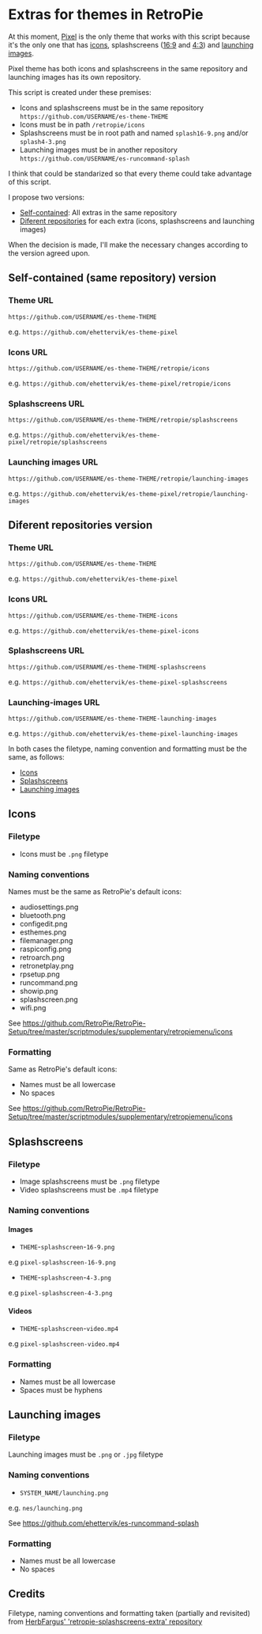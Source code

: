 # Extras for themes in RetroPie

At this moment, [Pixel](https://github.com/ehettervik/es-theme-pixel) is the only theme that works with this script because it's the only one that has [icons](https://github.com/ehettervik/es-theme-pixel/tree/master/retropie/icons), splashscreens ([16:9](https://github.com/ehettervik/es-theme-pixel/blob/master/splash16-9.png) and [4:3](https://github.com/ehettervik/es-theme-pixel/blob/master/splash4-3.png)) and [launching images](https://github.com/ehettervik/es-runcommand-splash).

Pixel theme has both icons and splashscreens in the same repository and launching images has its own repository.

This script is created under these premises:

* Icons and splashscreens must be in the same repository `https://github.com/USERNAME/es-theme-THEME`
* Icons must be in path `/retropie/icons`
* Splashscreens must be in root path and named `splash16-9.png` and/or `splash4-3.png`
* Launching images must be in another repository `https://github.com/USERNAME/es-runcommand-splash`

I think that could be standarized so that every theme could take advantage of this script.

I propose two versions:

* [Self-contained](#self-contained-same-repository-version): All extras in the same repository
* [Diferent repositories](#diferent-repositories-version) for each extra (icons, splashscreens and launching images)

When the decision is made, I'll make the necessary changes according to the version agreed upon.

## Self-contained (same repository) version

### Theme URL

`https://github.com/USERNAME/es-theme-THEME`

e.g. `https://github.com/ehettervik/es-theme-pixel`

### Icons URL

`https://github.com/USERNAME/es-theme-THEME/retropie/icons`

e.g. `https://github.com/ehettervik/es-theme-pixel/retropie/icons`

### Splashscreens URL

`https://github.com/USERNAME/es-theme-THEME/retropie/splashscreens`

e.g. `https://github.com/ehettervik/es-theme-pixel/retropie/splashscreens`

### Launching images URL

`https://github.com/USERNAME/es-theme-THEME/retropie/launching-images`

e.g. `https://github.com/ehettervik/es-theme-pixel/retropie/launching-images`

## Diferent repositories version

### Theme URL

`https://github.com/USERNAME/es-theme-THEME`

e.g. `https://github.com/ehettervik/es-theme-pixel`

### Icons URL

`https://github.com/USERNAME/es-theme-THEME-icons`

e.g. `https://github.com/ehettervik/es-theme-pixel-icons`

### Splashscreens URL

`https://github.com/USERNAME/es-theme-THEME-splashscreens`

e.g. `https://github.com/ehettervik/es-theme-pixel-splashscreens`

### Launching-images URL

`https://github.com/USERNAME/es-theme-THEME-launching-images`

e.g. `https://github.com/ehettervik/es-theme-pixel-launching-images`

In both cases the filetype, naming convention and formatting must be the same, as follows:

* [Icons](#icons)
* [Splashscreens](#splashscreens)
* [Launching images](#launching-images)

## Icons

### Filetype

* Icons must be `.png` filetype

### Naming conventions

Names must be the same as RetroPie's default icons:

* audiosettings.png
* bluetooth.png
* configedit.png
* esthemes.png
* filemanager.png
* raspiconfig.png
* retroarch.png
* retronetplay.png
* rpsetup.png
* runcommand.png
* showip.png
* splashscreen.png
* wifi.png

See https://github.com/RetroPie/RetroPie-Setup/tree/master/scriptmodules/supplementary/retropiemenu/icons

### Formatting

Same as RetroPie's default icons:

* Names must be all lowercase
* No spaces

See https://github.com/RetroPie/RetroPie-Setup/tree/master/scriptmodules/supplementary/retropiemenu/icons

## Splashscreens

### Filetype

* Image splashscreens must be `.png` filetype
* Video splashscreens must be `.mp4` filetype

### Naming conventions

#### Images

* `THEME`-`splashscreen`-`16-9.png`

e.g `pixel-splashscreen-16-9.png`

* `THEME`-`splashscreen`-`4-3.png`

e.g `pixel-splashscreen-4-3.png`

#### Videos

* `THEME`-`splashscreen`-`video.mp4`

e.g `pixel-splashscreen-video.mp4`

### Formatting

* Names must be all lowercase
* Spaces must be hyphens

## Launching images

### Filetype

Launching images must be `.png` or `.jpg` filetype

### Naming conventions

* `SYSTEM_NAME/launching.png`

e.g. `nes/launching.png`

See https://github.com/ehettervik/es-runcommand-splash

### Formatting

* Names must be all lowercase
* No spaces

## Credits

Filetype, naming conventions and formatting taken (partially and revisited) from [HerbFargus' 'retropie-splashscreens-extra' repository](https://github.com/HerbFargus/retropie-splashscreens-extra/blob/master/README.md)
